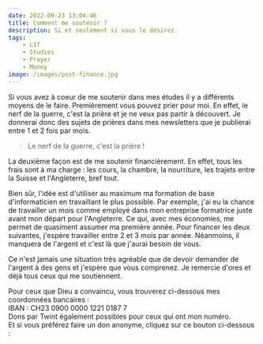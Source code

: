 ```yaml
---
date: 2022-09-23 13:04:46
title: Comment me soutenir ?
description: Si et seulement si vous le désirez.
tags:
    - LST
    - Studies
    - Prayer
    - Money
image: /images/post-finance.jpg
---
```

Si vous avez à coeur de me soutenir dans mes études il y a différents moyens de le faire. Premièrement vous pouvez prier pour moi. En effet, le nerf de la guerre, c'est la prière et je ne veux pas partir à découvert. Je donnerai donc des sujets de prières dans mes newsletters que je publierai entre 1 et 2 fois par mois.

>Le nerf de la guerre, c'est la prière !

La deuxième façon est de me soutenir financièrement.
En effet, tous les frais sont à ma charge : les cours, la chambre, la nourriture, les trajets entre la Suisse et l'Angleterre, bref tout.

Bien sûr, l'idée est d'utiliser au maximum ma formation de base d'informaticien en travaillant le plus possible. Par exemple, j'ai eu la chance de travailler un mois comme employé dans mon entreprise formatrice juste avant mon départ pour l'Angleterre. Ce qui, avec mes économies, me permet de quasiment assumer ma première année. Pour financer les deux suivantes, j'espère travailler entre 2 et 3 mois par année. Néanmoins, il manquera de l'argent et c'est là que j'aurai besoin de vous.

Ce n'est jamais une situation très agréable que de devoir demander de l'argent à des gens et j'espère que vous comprenez. Je remercie d'ores et déjà tous ceux qui me soutiennent.

Pour ceux que Dieu a convaincu, vous trouverez ci-dessous mes coordonnées bancaires :  
IBAN : CH23 0900 0000 1221 0187 7  
Dons par Twint également possibles pour ceux qui ont mon numéro.  
Et si vous préférez faire un don anonyme, cliquez sur ce bouton ci-dessous :
<script type="text/javascript" src="https://cdnjs.buymeacoffee.com/1.0.0/button.prod.min.js" data-name="bmc-button" data-slug="hsmnn" data-color="#FFDD00" data-emoji=""  data-font="Lato" data-text="Buy me a coffee" data-outline-color="#000000" data-font-color="#000000" data-coffee-color="#ffffff" ></script>